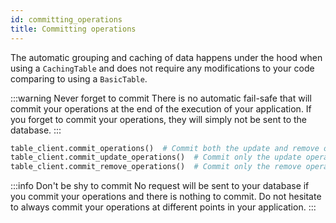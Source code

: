 ```yaml
---
id: committing_operations
title: Committing operations
---
```


The automatic grouping and caching of data happens under the hood when using a ```CachingTable``` and does not require
any modifications to your code comparing to using a ```BasicTable```.



:::warning Never forget to commit
There is no automatic fail-safe that will commit your operations at the end of the execution of your application. If you
forget to commit your operations, they will simply not be sent to the database.
:::


```python
table_client.commit_operations()  # Commit both the update and remove operations
table_client.commit_update_operations()  # Commit only the update operations
table_client.commit_remove_operations()  # Commit only the remove operations
```

:::info Don't be shy to commit
No request will be sent to your database if you commit your operations and there is nothing to commit. Do not hesitate 
to always commit your operations at different points in your application.
:::